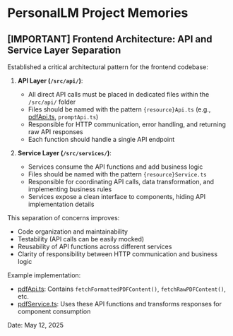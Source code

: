 # PersonalLM Project Memories

## [IMPORTANT] Frontend Architecture: API and Service Layer Separation

Established a critical architectural pattern for the frontend codebase:

1. **API Layer (`/src/api/`)**: 
   - All direct API calls must be placed in dedicated files within the `/src/api/` folder
   - Files should be named with the pattern `{resource}Api.ts` (e.g., [pdfApi.ts](cci:7://file:///Users/amitbisht/Projects/ProductivityTools/PersonalLM/frontend/src/api/pdfApi.ts:0:0-0:0), `promptApi.ts`)
   - Responsible for HTTP communication, error handling, and returning raw API responses
   - Each function should handle a single API endpoint

2. **Service Layer (`/src/services/`)**: 
   - Services consume the API functions and add business logic
   - Files should be named with the pattern `{resource}Service.ts`
   - Responsible for coordinating API calls, data transformation, and implementing business rules
   - Services expose a clean interface to components, hiding API implementation details

This separation of concerns improves:
- Code organization and maintainability
- Testability (API calls can be easily mocked)
- Reusability of API functions across different services
- Clarity of responsibility between HTTP communication and business logic

Example implementation:
- [pdfApi.ts](cci:7://file:///Users/amitbisht/Projects/ProductivityTools/PersonalLM/frontend/src/api/pdfApi.ts:0:0-0:0): Contains `fetchFormattedPDFContent()`, `fetchRawPDFContent()`, etc.
- [pdfService.ts](cci:7://file:///Users/amitbisht/Projects/ProductivityTools/PersonalLM/frontend/src/services/pdfService.ts:0:0-0:0): Uses these API functions and transforms responses for component consumption

Date: May 12, 2025
